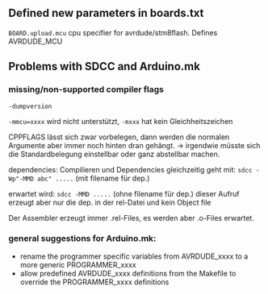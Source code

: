 ## Defined new parameters in boards.txt

`BOARD.upload.mcu` cpu specifier for avrdude/stm8flash. Defines AVRDUDE_MCU


## Problems with SDCC and Arduino.mk

### missing/non-supported compiler flags

`-dumpversion`

`-mmcu=xxxx` wird nicht unterstützt, `-mxxx` hat kein Gleichheitszeichen

CPPFLAGS lässt sich zwar vorbelegen, dann werden die normalen Argumente aber
immer noch hinten dran gehängt.
-> irgendwie müsste sich die Standardbelegung einstellbar oder ganz abstellbar
machen.

dependencies:
Compilieren und Dependencies gleichzeitig geht mit:
`sdcc -Wp"-MMD abc" .....` (mit filename für dep.)

erwartet wird:
`sdcc -MMD .....` (ohne filename für dep.)
dieser Aufruf erzeugt aber nur die dep. in der rel-Datei und kein Object file

Der Assembler erzeugt immer .rel-Files, es werden aber .o-Files erwartet.



### general suggestions for Arduino.mk:

 - rename the programmer specific variables from AVRDUDE_xxxx to a more
   generic PROGRAMMER_xxxx
 - allow predefined AVRDUDE_xxxx definitions from the Makefile to override
   the PROGRAMMER_xxxx definitions

